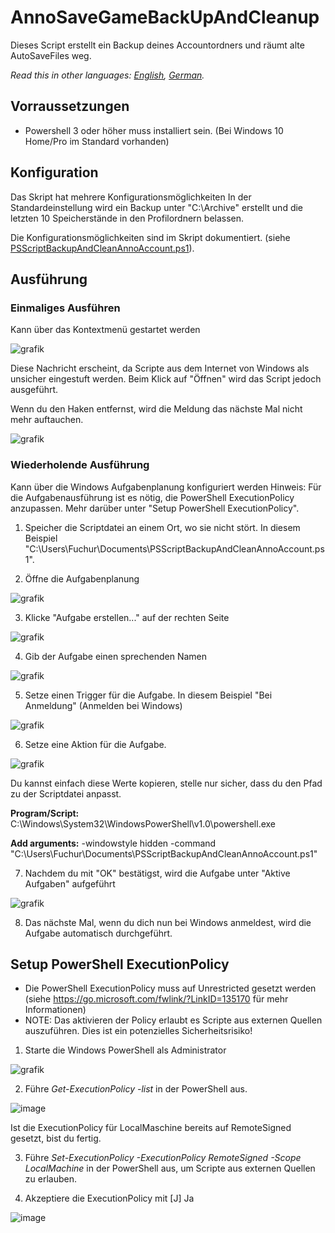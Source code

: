 
# AnnoSaveGameBackUpAndCleanup
Dieses Script erstellt ein Backup deines Accountordners und räumt alte AutoSaveFiles weg.

*Read this in other languages: [English](README.md), [German](README.de.md).*

## Vorraussetzungen
- Powershell 3 oder höher muss installiert sein. (Bei Windows 10 Home/Pro im Standard vorhanden)

## Konfiguration
Das Skript hat mehrere Konfigurationsmöglichkeiten 
In der Standardeinstellung wird ein Backup unter "C:\Archive" erstellt und die letzten 10 Speicherstände in den Profilordnern belassen.

Die Konfigurationsmöglichkeiten sind im Skript dokumentiert.
(siehe [PSScriptBackupAndCleanAnnoAccount.ps1](PSScriptBackupAndCleanAnnoAccount.ps1)). 

## Ausführung
### Einmaliges Ausführen
Kann über das Kontextmenü gestartet werden

![grafik](https://user-images.githubusercontent.com/29517354/147792472-954525de-1d90-41e9-b27b-73643d53ec5e.png)

Diese Nachricht erscheint, da Scripte aus dem Internet von Windows als unsicher eingestuft werden. Beim Klick auf "Öffnen" wird das Script jedoch ausgeführt.

Wenn du den Haken entfernst, wird die Meldung das nächste Mal nicht mehr auftauchen.

![grafik](https://user-images.githubusercontent.com/29517354/147825468-9a1bef87-2177-4c58-bec7-f48d2cce00e1.png)


### Wiederholende Ausführung
Kann über die Windows Aufgabenplanung konfiguriert werden
Hinweis: Für die Aufgabenausführung ist es nötig, die PowerShell ExecutionPolicy anzupassen. Mehr darüber unter "Setup PowerShell ExecutionPolicy".

1. Speicher die Scriptdatei an einem Ort, wo sie nicht stört.
   In diesem Beispiel "C:\Users\Fuchur\Documents\PSScriptBackupAndCleanAnnoAccount.ps1".

2. Öffne die Aufgabenplanung

![grafik](https://user-images.githubusercontent.com/29517354/147822071-a4d01808-6e53-4c86-b727-0d8cb4d8df52.png)

3. Klicke "Aufgabe erstellen..." auf der rechten Seite

![grafik](https://user-images.githubusercontent.com/29517354/147822139-284d7bc5-5d07-42ab-a0cf-12264e82bb62.png)

4. Gib der Aufgabe einen sprechenden Namen

![grafik](https://user-images.githubusercontent.com/29517354/147822167-59e0f933-25fa-4494-8fbb-155104f74ffb.png)

5. Setze einen Trigger für die Aufgabe. In diesem Beispiel "Bei Anmeldung" (Anmelden bei Windows)

![grafik](https://user-images.githubusercontent.com/29517354/147822217-0ffc3e16-b4ef-4d3a-be25-63ba47d253c6.png)

6. Setze eine Aktion für die Aufgabe.

![grafik](https://user-images.githubusercontent.com/29517354/147822694-67ac1315-b22e-49cd-be09-1a7eb0f89ff7.png)

Du kannst einfach diese Werte kopieren, stelle nur sicher, dass du den Pfad zu der Scriptdatei anpasst.

**Program/Script:** C:\Windows\System32\WindowsPowerShell\v1.0\powershell.exe

**Add arguments:** -windowstyle hidden -command "C:\Users\Fuchur\Documents\PSScriptBackupAndCleanAnnoAccount.ps1"

7. Nachdem du mit "OK" bestätigst, wird die Aufgabe unter "Aktive Aufgaben" aufgeführt

![grafik](https://user-images.githubusercontent.com/29517354/147822763-72491e45-cf8f-4b22-ad2a-b86087c16d6e.png)

8. Das nächste Mal, wenn du dich nun bei Windows anmeldest, wird die Aufgabe automatisch durchgeführt.


## Setup PowerShell ExecutionPolicy

- Die PowerShell ExecutionPolicy muss auf Unrestricted gesetzt werden (siehe https://go.microsoft.com/fwlink/?LinkID=135170 für mehr Informationen)
- NOTE: Das aktivieren der Policy erlaubt es Scripte aus externen Quellen auszuführen. Dies ist ein potenzielles Sicherheitsrisiko!

1. Starte die Windows PowerShell als Administrator

![grafik](https://user-images.githubusercontent.com/29517354/147792058-8ece6813-bf47-47b4-91a3-720f9e60c4cd.png)

2. Führe _Get-ExecutionPolicy -list_ in der PowerShell aus.

![image](https://user-images.githubusercontent.com/29517354/147788401-17309f55-cd79-467e-8b15-8075d95fe073.png)

Ist die ExecutionPolicy für LocalMaschine bereits auf RemoteSigned gesetzt, bist du fertig.

3. Führe _Set-ExecutionPolicy -ExecutionPolicy RemoteSigned -Scope LocalMachine_ in der PowerShell aus, um Scripte aus externen Quellen zu erlauben.

4. Akzeptiere die ExecutionPolicy mit [J] Ja

![image](https://user-images.githubusercontent.com/29517354/147788569-aab1b314-519e-4ba7-a17c-1b745d3ba705.png)



